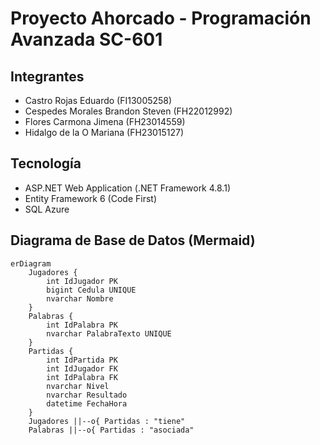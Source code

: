 # Proyecto Ahorcado - Programación Avanzada SC-601

## Integrantes

- Castro Rojas Eduardo (FI13005258)
- Cespedes Morales Brandon Steven (FH22012992)
- Flores Carmona Jimena (FH23014559)
- Hidalgo de la O Mariana (FH23015127)

## Tecnología

- ASP.NET Web Application (.NET Framework 4.8.1)
- Entity Framework 6 (Code First)
- SQL Azure

## Diagrama de Base de Datos (Mermaid)

```mermaid
erDiagram
    Jugadores {
        int IdJugador PK
        bigint Cedula UNIQUE
        nvarchar Nombre
    }
    Palabras {
        int IdPalabra PK
        nvarchar PalabraTexto UNIQUE
    }
    Partidas {
        int IdPartida PK
        int IdJugador FK
        int IdPalabra FK
        nvarchar Nivel
        nvarchar Resultado
        datetime FechaHora
    }
    Jugadores ||--o{ Partidas : "tiene"
    Palabras ||--o{ Partidas : "asociada"
